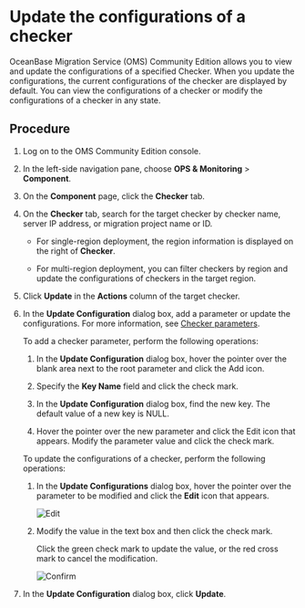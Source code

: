 # Update the configurations of a checker

OceanBase Migration Service (OMS) Community Edition allows you to view and update the configurations of a specified Checker. When you update the configurations, the current configurations of the checker are displayed by default. You can view the configurations of a checker or modify the configurations of a checker in any state.

## Procedure

1. Log on to the OMS Community Edition console.

2. In the left-side navigation pane, choose **OPS & Monitoring** > **Component**.

3. On the **Component** page, click the **Checker** tab.

4. On the **Checker** tab, search for the target checker by checker name, server IP address, or migration project name or ID.

   * For single-region deployment, the region information is displayed on the right of **Checker**.

   * For multi-region deployment, you can filter checkers by region and update the configurations of checkers in the target region.

5. Click **Update** in the **Actions** column of the target checker.

6. In the **Update Configuration** dialog box, add a parameter or update the configurations. For more information, see [Checker parameters](../../../11.o-m-guide/9.checker-parameters.md).

   To add a checker parameter, perform the following operations:

   1. In the **Update Configuration** dialog box, hover the pointer over the blank area next to the root parameter and click the Add icon.

   2. Specify the **Key Name** field and click the check mark.

   3. In the **Update Configuration** dialog box, find the new key. The default value of a new key is NULL.

   4. Hover the pointer over the new parameter and click the Edit icon that appears. Modify the parameter value and click the check mark.

   To update the configurations of a checker, perform the following operations:

   1. In the **Update Configurations** dialog box, hover the pointer over the parameter to be modified and click the **Edit** icon that appears.

      ![Edit](https://help-static-aliyun-doc.aliyuncs.com/assets/img/en-US/6088218461/p313465.png)

   2. Modify the value in the text box and then click the check mark.

      Click the green check mark to update the value, or the red cross mark to cancel the modification.

      ![Confirm](https://help-static-aliyun-doc.aliyuncs.com/assets/img/en-US/6088218461/p313471.png)

7. In the **Update Configuration** dialog box, click **Update**.
